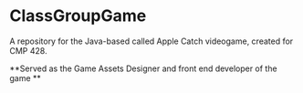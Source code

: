 # ClassGroupGame

A repository for the Java-based called Apple Catch videogame, created for CMP 428.

**Served as the Game Assets Designer and front end developer of the game **
